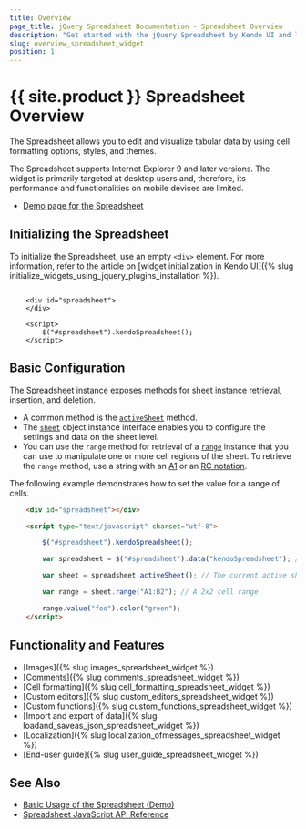 ```yaml
---
title: Overview
page_title: jQuery Spreadsheet Documentation - Spreadsheet Overview
description: "Get started with the jQuery Spreadsheet by Kendo UI and learn how to initialize and configure the widget."
slug: overview_spreadsheet_widget
position: 1
---
```


# {{ site.product }} Spreadsheet Overview

The Spreadsheet allows you to edit and visualize tabular data by using cell formatting options, styles, and themes.

The Spreadsheet supports Internet Explorer 9 and later versions. The widget is primarily targeted at desktop users and, therefore, its performance and functionalities on mobile devices are limited.

* [Demo page for the Spreadsheet](https://demos.telerik.com/kendo-ui/spreadsheet/index)

## Initializing the Spreadsheet

To initialize the Spreadsheet, use an empty `<div>` element. For more information, refer to the article on [widget initialization in Kendo UI]({% slug initialize_widgets_using_jquery_plugins_installation %}).

```dojo

    <div id="spreadsheet">
    </div>

    <script>
        $("#spreadsheet").kendoSpreadsheet();
    </script>
```

## Basic Configuration

The Spreadsheet instance exposes [methods](/api/javascript/ui/spreadsheet#methods) for sheet instance retrieval, insertion, and deletion.

* A common method is the [`activeSheet`](/api/javascript/ui/spreadsheet/methods/activesheet) method.
* The [`sheet`](/api/javascript/spreadsheet/sheet) object instance interface enables you to configure the settings and data on the sheet level.
* You can use the `range` method for retrieval of a [`range`](/api/javascript/spreadsheet/range) instance that you can use to manipulate one or more cell regions of the sheet. To retrieve the `range` method, use a string with an [A1](https://msdn.microsoft.com/en-us/library/bb211395.aspx) or an [RC notation](https://excelribbon.tips.net/T008803_Understanding_R1C1_References.html).

The following example demonstrates how to set the value for a range of cells.

``` html
    <div id="spreadsheet"></div>

    <script type="text/javascript" charset="utf-8">

        $("#spreadsheet").kendoSpreadsheet();

        var spreadsheet = $("#spreadsheet").data("kendoSpreadsheet"); // The widget instance.

        var sheet = spreadsheet.activeSheet(); // The current active sheet.

        var range = sheet.range("A1:B2"); // A 2x2 cell range.

        range.value("foo").color("green");
    </script>
```

## Functionality and Features

* [Images]({% slug images_spreadsheet_widget %})
* [Comments]({% slug comments_spreadsheet_widget %})
* [Cell formatting]({% slug cell_formatting_spreadsheet_widget %})
* [Custom editors]({% slug custom_editors_spreadsheet_widget %})
* [Custom functions]({% slug custom_functions_spreadsheet_widget %})
* [Import and export of data]({% slug loadand_saveas_json_spreadsheet_widget %})
* [Localization]({% slug localization_ofmessages_spreadsheet_widget %})
* [End-user guide]({% slug user_guide_spreadsheet_widget %})

## See Also

* [Basic Usage of the Spreadsheet (Demo)](https://demos.telerik.com/kendo-ui/spreadsheet/index)
* [Spreadsheet JavaScript API Reference](/api/javascript/ui/spreadsheet)
